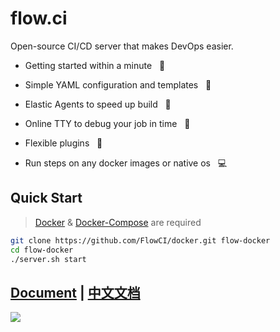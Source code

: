 # flow.ci

Open-source CI/CD server that makes DevOps easier.

- Getting started within a minute &nbsp; :tada:

- Simple YAML configuration and templates &nbsp; :ghost:

- Elastic Agents to speed up build &nbsp; :rocket:

- Online TTY to debug your job in time &nbsp; :shell:

- Flexible plugins &nbsp; :electric_plug:

- Run steps on any docker images or native os &nbsp; :computer:

## Quick Start

> [Docker](https://docs.docker.com/install/) & [Docker-Compose](https://docs.docker.com/compose/install/) are required

```bash
git clone https://github.com/FlowCI/docker.git flow-docker
cd flow-docker
./server.sh start
```

## [Document](./en/index.md) | [中文文档](./zh/index.md)

![](./v1.0/img/demo.gif)
